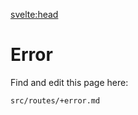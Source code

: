<script>
	import { siteTitle } from '$config';
	import { description } from '$data';
</script>

<svelte:head>

<title>Error | { siteTitle }</title>
<meta data-key="description" name="description" content={description} />
<meta property="og:type" content="article" />
<meta property="og:title" content="Error" />
<meta property="og:description" content={description} />
<meta name="twitter:title" content="Error" />
<meta name="twitter:description" content={description} />
</svelte:head>

# Error

Find and edit this page here:

```
src/routes/+error.md
```
